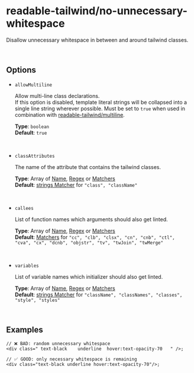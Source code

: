 # readable-tailwind/no-unnecessary-whitespace

Disallow unnecessary whitespace in between and around tailwind classes.

<br/>

## Options

- `allowMultiline`

  Allow multi-line class declarations.  
  If this option is disabled, template literal strings will be collapsed into a single line string wherever possible. Must be set to `true` when used in combination with [readable-tailwind/multiline](./multiline.md).
  
  **Type**: `boolean`  
  **Default**: `true`

<br/>

- `classAttributes`

  The name of the attribute that contains the tailwind classes.

  **Type**: Array of [Name](../concepts/name.md), [Regex](../concepts/regex.md) or [Matchers](../concepts/matchers.md)  
  **Default**: [strings Matcher](../concepts/matchers.md#types-of-matchers) for `"class", "className"`

<br/>

- `callees`

  List of function names which arguments should also get linted.
  
  **Type**: Array of [Name](../concepts/name.md), [Regex](../concepts/regex.md) or [Matchers](../concepts/matchers.md)  
  **Default**: [Matchers](../concepts/matchers.md#types-of-matchers) for `"cc", "clb", "clsx", "cn", "cnb", "ctl", "cva", "cx", "dcnb", "objstr", "tv", "twJoin", "twMerge"`

<br/>

- `variables`

  List of variable names which initializer should also get linted.
  
  **Type**: Array of [Name](../concepts/name.md), [Regex](../concepts/regex.md) or [Matchers](../concepts/matchers.md)  
  **Default**:  [strings Matcher](../concepts/matchers.md#types-of-matchers) for `"className", "classNames", "classes", "style", "styles"`

<br/>

## Examples

```tsx
// ❌ BAD: random unnecessary whitespace
<div class=" text-black    underline  hover:text-opacity-70   " />;
```

```tsx
// ✅ GOOD: only necessary whitespace is remaining
<div class="text-black underline hover:text-opacity-70"/>;
```
